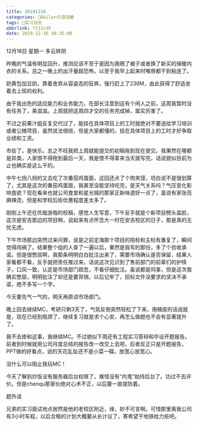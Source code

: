 ```yaml
---
title: 20191216
categories: 🍬Akilarの泡泡糖
tags: 💼实习日志
abbrlink: f211cd5
date: 2019-12-16 10:35:00
---
```

12月16日 星期一 多云转阴

昨晚的气温有明显回升，推测应该不至于是因为我晒了被子或者换了新买的保暖内衣的关系。总之一晚上的出汗量超恐怖，以至于我早上起来时嘴唇都干到粘连了。

奶黄包加豆奶，靠着舍弃从容姿态的狂奔，强行赶上了236M，由此获得了舒适坐着去上班的权利。

由于我出色的适应能力和业务能力，在部长注意到这有个闲人之前，这周我暂时没有任务了，美滋滋。上周就把这周四才交的任务完成掉，属实厉害了。

不过之前果汁姐反复交代过了，能挂在具体项目上的工时就绝对不要送给学习培训或者公摊项目，虽然说法很绕，但是大家都懂的，挂在具体项目上的工时才好争取业绩和工资。

市侩了，是快乐。总之不枉我把上周就能提交的初稿拖到现在提交。我果然在哪都是异类，人家恨不得拖到最后一天，我是恨不得拿来当天就写完，话说貌似目前为止也确实是这么干的。

中午七拐八拐的又去吃了次番茄鸡蛋面，这回还点了个肉夹馍，坦白说不是很划算了，尤其是这次的番茄鸡蛋面，我甚至没能坚持吃完，是天气关系吗？气压变化影响食欲？现在看来也就公司食堂和星光城的那家正新味道好一点了，虽说有家张亮麻辣烫，但是和学校后街优惠程度差太多了。

刚刚上午还在优哉游哉的校稿，感觉人生写意，下午反手就是个新项目劈头盖脸，这次是安吉那边的项目啊，说起来有点怀念大一时在安吉校区的日子，那是真的无忧无虑。

下午市场那边突然过来问罪，说是之前定海那个项目的陪标和主标有重复了，瞬间觉得闯祸了。结果整个组的人查了一遍以后，果然是我写的那份，多了个验收承诺。但是很憋屈啊，我那条明明白白批注出来了，需要市场确认是否保留，结果人家看都不看，反手就把责任推过来。话说这次见识到了售前部门的前辈们的护犊子，口风一致，认定是市场部门疏忽，不看仔细批注。虽说都是同事，但是这次我确实憋屈，明明批注了却还是要背锅，以后记牢了，招标文件没要求的坚决不承诺，绝不多写一个字。

今天要先气一气的，明天再原谅市场部门。

晚上回去继续MC，考研只剩3天了，气氛反倒突然轻松了下来，用楠皮的话说就是，现在已经到瓶颈了，继续复习就是求个心安，再怎么做题也不会有显著提升了。

我不去掺和这事，我继续MC。不过貌似下周还有工程实习答辩和毕设开题报告。前者到时候就用公司月度总结的报告改一改交上去吧，后者反正只是开题报告，PPT做的好看点，说的天花乱坠还不是小菜一碟。放宽心放宽心。

没什么可以阻止我玩MC！

今天了解到炒饭没有服务器后台权限了，难怪没有“内鬼”劫持后台了。功过不去评价。但是chenqu那家伙绝对心术不正，以后要一直提防着。

题外话

兄弟的实习面试地点居然是他的老校区附近，缘，妙不可言啊。可惜那里离我公司有3小时车程，以后合租的计划大概要从长计议了，寄希望于地铁给力些吧。
